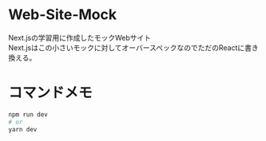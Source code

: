 # Web-Site-Mock
Next.jsの学習用に作成したモックWebサイト  
Next.jsはこの小さいモックに対してオーバースペックなのでただのReactに書き換える。

# コマンドメモ
```bash
npm run dev
# or
yarn dev
```

